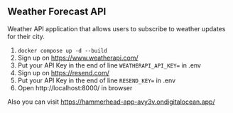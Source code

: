 ## Weather Forecast API

Weather API application that allows users to subscribe to weather updates for their city.

1. `docker compose up -d --build`
2. Sign up on https://www.weatherapi.com/
3. Put your API Key in the end of line `WEATHERAPI_API_KEY=` in .env
4. Sign up on https://resend.com/
5. Put your API Key in the end of line `RESEND_KEY=` in .env
6. Open http://localhost:8000/ in browser

Also you can visit https://hammerhead-app-avy3v.ondigitalocean.app/
